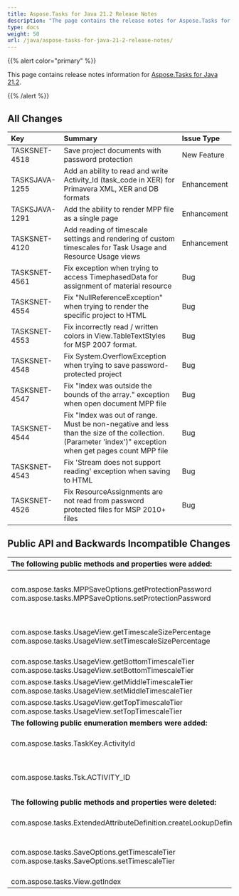 ```yaml
---
title: Aspose.Tasks for Java 21.2 Release Notes
description: "The page contains the release notes for Aspose.Tasks for Java 21.2."
type: docs
weight: 50
url: /java/aspose-tasks-for-java-21-2-release-notes/
---
```


{{% alert color="primary" %}} 

This page contains release notes information for [Aspose.Tasks for Java 21.2](https://downloads.aspose.com/tasks/java/new-releases/aspose.tasks-for-java-21.2/).

{{% /alert %}}
## **All Changes**
|**Key**|**Summary**|**Issue Type**|
| :- | :- | :- |
| TASKSNET-4518 | Save project documents with password protection | New Feature |
| TASKSJAVA-1255 | Add an ability to read and write Activity_Id (task_code in XER) for Primavera XML, XER and DB formats | Enhancement |
| TASKSJAVA-1291 | Add the ability to render MPP file as a single page | Enhancement |
| TASKSNET-4120 | Add reading of timescale settings and rendering of custom timescales for Task Usage and Resource Usage views | Enhancement |
| TASKSNET-4561 | Fix exception when trying to access TimephasedData for assignment of material resource | Bug |
| TASKSNET-4554 | Fix "NullReferenceException" when trying to render the specific project to HTML | Bug |
| TASKSNET-4553 | Fix incorrectly read / written colors in View.TableTextStyles for MSP 2007 format. | Bug |
| TASKSNET-4548 | Fix System.OverflowException when trying to save password-protected project | Bug |
| TASKSNET-4547 | Fix "Index was outside the bounds of the array." exception when open document MPP file | Bug |
| TASKSNET-4544 | Fix "Index was out of range. Must be non-negative and less than the size of the collection. (Parameter 'index')" exception when get pages count MPP file | Bug |
| TASKSNET-4543 | Fix 'Stream does not support reading' exception when saving to HTML | Bug |
| TASKSNET-4526 | Fix ResourceAssignments are not read from password protected files for MSP 2010+ files | Bug |

## **Public API and Backwards Incompatible Changes**
|**The following public methods and properties were added:**|**Description**|
| :- | :- |
| com.aspose.tasks.MPPSaveOptions.getProtectionPassword com.aspose.tasks.MPPSaveOptions.setProtectionPassword | Gets or sets a password which is used to protect a resulting MPP file. Currently is supported for MS Project 2010 and newer formats.|
| com.aspose.tasks.UsageView.getTimescaleSizePercentage com.aspose.tasks.UsageView.setTimescaleSizePercentage | Gets or sets a percentage to reduce or enlarge the spacing between units on the timescale tier. |
| com.aspose.tasks.UsageView.getBottomTimescaleTier com.aspose.tasks.UsageView.setBottomTimescaleTier | Gets or sets settings of view's bottom timescale tier. |
| com.aspose.tasks.UsageView.getMiddleTimescaleTier com.aspose.tasks.UsageView.setMiddleTimescaleTier | Gets or sets settings of view's middle timescale tier. |
| com.aspose.tasks.UsageView.getTopTimescaleTier com.aspose.tasks.UsageView.setTopTimescaleTier | Gets or sets settings of view's top timescale tier. |
|**The following public enumeration members were added:**|**Description**|
| com.aspose.tasks.TaskKey.ActivityId | Represents the ActivityId field (only applicable to Primavera projects). |
| com.aspose.tasks.Tsk.ACTIVITY_ID | Represents activity id field - a task's unique identifier used by Primavera. (only applicable to Primavera projects). |
|**The following public methods and properties were deleted:**|**Description**|
| com.aspose.tasks.ExtendedAttributeDefinition.createLookupDefinition | Replaced by more specific CreateLookupTaskDefinition and CreateLookupResourceDefinition. |
| com.aspose.tasks.SaveOptions.getTimescaleTier com.aspose.tasks.SaveOptions.setTimescaleTier | View's TopTimescaleTier, MiddleTimescaleTier, BottomTimescaleTier properties should be used instead. |
| com.aspose.tasks.View.getIndex | Not used anymore. |
